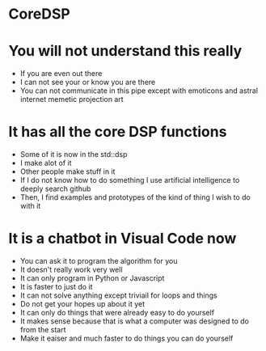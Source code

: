 # CoreDSP

# You will not understand this really
* If you are even out there
* I can not see your or know you are there
* You can not communicate in this pipe except with emoticons and astral internet memetic projection art

# It has all the core DSP functions
* Some of it is now in the std::dsp
* I make alot of it
* Other people make stuff in it
* If I do not know how to do something I use artificial intelligence to deeply search github
* Then, I find examples and prototypes of the kind of thing I wish to do with it

# It is a chatbot in Visual Code now
* You can ask it to program the algorithm for you
* It doesn't really work very well
* It can only program in Python or Javascript
* It is faster to just do it 
* It can not solve anything except triviail for loops and things
* Do not get your hopes up about it yet
* It can only do things that were already easy to do yourself
* It makes sense because that is what a computer was designed to do from the start
* Make it eaiser and much faster to do things you can do yourself
